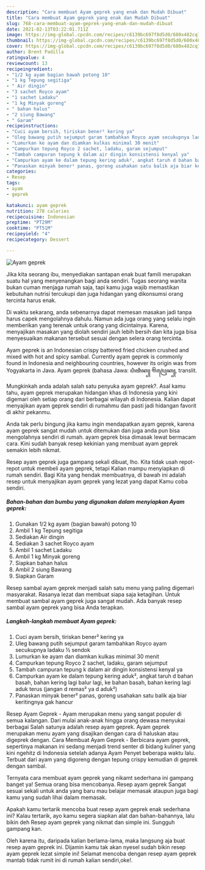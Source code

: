 ```yaml
---
description: "Cara membuat Ayam geprek yang enak dan Mudah Dibuat"
title: "Cara membuat Ayam geprek yang enak dan Mudah Dibuat"
slug: 768-cara-membuat-ayam-geprek-yang-enak-dan-mudah-dibuat
date: 2021-02-13T03:22:01.711Z
image: https://img-global.cpcdn.com/recipes/c6139bc697f8d5d0/680x482cq70/ayam-geprek-foto-resep-utama.jpg
thumbnail: https://img-global.cpcdn.com/recipes/c6139bc697f8d5d0/680x482cq70/ayam-geprek-foto-resep-utama.jpg
cover: https://img-global.cpcdn.com/recipes/c6139bc697f8d5d0/680x482cq70/ayam-geprek-foto-resep-utama.jpg
author: Brent Padilla
ratingvalue: 4
reviewcount: 13
recipeingredient:
- "1/2 kg ayam bagian bawah potong 10"
- "1 kg Tepung segitiga"
- " Air dingin"
- "3 sachet Royco ayam"
- "1 sachet Ladaku"
- "1 kg Minyak goreng"
- " bahan halus"
- "2 siung Bawang"
- " Garam"
recipeinstructions:
- "Cuci ayam bersih, tiriskan bener² kering ya"
- "Uleg bawang putih sejumput garam tambahkan Royco ayam secukupnya ladaku ½ sendok"
- "Lumurkan ke ayam dan diamkan kulkas minimal 30 menit"
- "Campurkan tepung Royco 2 sachet, ladaku, garam sejumput"
- "Tambah campuran tepung k dalam air dingin konsistensi kenyal ya"
- "Campurkan ayam ke dalam tepung kering aduk², angkat taruh d bahan basah, bahan kering lagi balur lagi, ke bahan basah, bahan kering lagi aduk terus (jangan d remas² ya d aduk²)"
- "Panaskan minyak bener² panas, goreng usahakan satu balik aja biar keritingnya gak hancur"
categories:
- Resep
tags:
- ayam
- geprek

katakunci: ayam geprek 
nutrition: 278 calories
recipecuisine: Indonesian
preptime: "PT29M"
cooktime: "PT51M"
recipeyield: "4"
recipecategory: Dessert

---
```



![Ayam geprek](https://img-global.cpcdn.com/recipes/c6139bc697f8d5d0/680x482cq70/ayam-geprek-foto-resep-utama.jpg)

Jika kita seorang ibu, menyediakan santapan enak buat famili merupakan suatu hal yang menyenangkan bagi anda sendiri. Tugas seorang  wanita bukan cuman menjaga rumah saja, tapi kamu juga wajib memastikan kebutuhan nutrisi tercukupi dan juga hidangan yang dikonsumsi orang tercinta harus enak.

Di waktu  sekarang, anda sebenarnya dapat memesan masakan jadi tanpa harus capek mengolahnya dahulu. Namun ada juga orang yang selalu ingin memberikan yang terenak untuk orang yang dicintainya. Karena, menyajikan masakan yang diolah sendiri jauh lebih bersih dan kita juga bisa menyesuaikan makanan tersebut sesuai dengan selera orang tercinta. 

Ayam geprek is an Indonesian crispy battered fried chicken crushed and mixed with hot and spicy sambal. Currently ayam geprek is commonly found in Indonesia and neighbouring countries, however its origin was from Yogyakarta in Java. Ayam geprek (bahasa Jawa: ꦥꦶꦠꦶꦏ꧀ ꦒꦼꦥꦿꦺꦏ꧀, translit.

Mungkinkah anda adalah salah satu penyuka ayam geprek?. Asal kamu tahu, ayam geprek merupakan hidangan khas di Indonesia yang kini digemari oleh setiap orang dari berbagai wilayah di Indonesia. Kalian dapat menyajikan ayam geprek sendiri di rumahmu dan pasti jadi hidangan favorit di akhir pekanmu.

Anda tak perlu bingung jika kamu ingin mendapatkan ayam geprek, karena ayam geprek sangat mudah untuk ditemukan dan juga anda pun bisa mengolahnya sendiri di rumah. ayam geprek bisa dimasak lewat bermacam cara. Kini sudah banyak resep kekinian yang membuat ayam geprek semakin lebih nikmat.

Resep ayam geprek juga gampang sekali dibuat, lho. Kita tidak usah repot-repot untuk membeli ayam geprek, tetapi Kalian mampu menyiapkan di rumah sendiri. Bagi Kita yang hendak membuatnya, di bawah ini adalah resep untuk menyajikan ayam geprek yang lezat yang dapat Kamu coba sendiri.

<!--inarticleads1-->

##### Bahan-bahan dan bumbu yang digunakan dalam menyiapkan Ayam geprek:

1. Gunakan 1/2 kg ayam (bagian bawah) potong 10
1. Ambil 1 kg Tepung segitiga
1. Sediakan  Air dingin
1. Sediakan 3 sachet Royco ayam
1. Ambil 1 sachet Ladaku
1. Ambil 1 kg Minyak goreng
1. Siapkan  bahan halus
1. Ambil 2 siung Bawang
1. Siapkan  Garam


Resep sambal ayam geprek menjadi salah satu menu yang paling digemari masyarakat. Rasanya lezat dan membuat siapa saja ketagihan. Untuk membuat sambal ayam geprek juga sangat mudah. Ada banyak resep sambal ayam geprek yang bisa Anda terapkan. 

<!--inarticleads2-->

##### Langkah-langkah membuat Ayam geprek:

1. Cuci ayam bersih, tiriskan bener² kering ya
1. Uleg bawang putih sejumput garam tambahkan Royco ayam secukupnya ladaku ½ sendok
1. Lumurkan ke ayam dan diamkan kulkas minimal 30 menit
1. Campurkan tepung Royco 2 sachet, ladaku, garam sejumput
1. Tambah campuran tepung k dalam air dingin konsistensi kenyal ya
1. Campurkan ayam ke dalam tepung kering aduk², angkat taruh d bahan basah, bahan kering lagi balur lagi, ke bahan basah, bahan kering lagi aduk terus (jangan d remas² ya d aduk²)
1. Panaskan minyak bener² panas, goreng usahakan satu balik aja biar keritingnya gak hancur


Resep Ayam Geprek - Ayam merupakan menu yang sangat populer di semua kalangan. Dari mulai anak-anak hingga orang dewasa menyukai berbagai Salah satunya adalah resep ayam geprek. Ayam geprek merupakan menu ayam yang disajikan dengan cara di haluskan atau digeprek dengan. Cara Membuat Ayam Geprek - Berbicara ayam geprek, sepertinya makanan ini sedang menjadi trend senter di bidang kuliner yang kini ngehitz di Indonesia setelah adanya Ayam Penyet beberapa waktu lalu. Terbuat dari ayam yang digoreng dengan tepung crispy kemudian di geprek dengan sambal. 

Ternyata cara membuat ayam geprek yang nikamt sederhana ini gampang banget ya! Semua orang bisa mencobanya. Resep ayam geprek Sangat sesuai sekali untuk anda yang baru mau belajar memasak ataupun juga bagi kamu yang sudah lihai dalam memasak.

Apakah kamu tertarik mencoba buat resep ayam geprek enak sederhana ini? Kalau tertarik, ayo kamu segera siapkan alat dan bahan-bahannya, lalu bikin deh Resep ayam geprek yang nikmat dan simple ini. Sungguh gampang kan. 

Oleh karena itu, daripada kalian berlama-lama, maka langsung aja buat resep ayam geprek ini. Dijamin kamu tak akan nyesel sudah bikin resep ayam geprek lezat simple ini! Selamat mencoba dengan resep ayam geprek mantab tidak rumit ini di rumah kalian sendiri,oke!.

